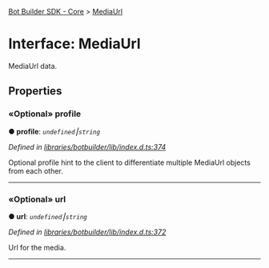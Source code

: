 [Bot Builder SDK - Core](../README.md) > [MediaUrl](../interfaces/botbuilder.mediaurl.md)



# Interface: MediaUrl


MediaUrl data.


## Properties
<a id="profile"></a>

### «Optional» profile

**●  profile**:  *`undefined`⎮`string`* 

*Defined in [libraries/botbuilder/lib/index.d.ts:374](https://github.com/Microsoft/botbuilder-js/blob/a28edbb/libraries/botbuilder/lib/index.d.ts#L374)*



Optional profile hint to the client to differentiate multiple MediaUrl objects from each other.




___

<a id="url"></a>

### «Optional» url

**●  url**:  *`undefined`⎮`string`* 

*Defined in [libraries/botbuilder/lib/index.d.ts:372](https://github.com/Microsoft/botbuilder-js/blob/a28edbb/libraries/botbuilder/lib/index.d.ts#L372)*



Url for the media.




___


